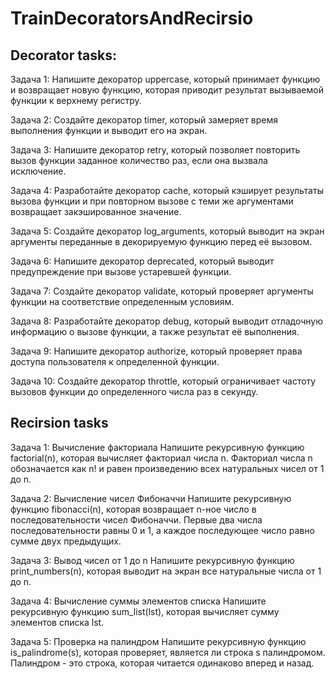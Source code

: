# TrainDecoratorsAndRecirsio

## Decorator tasks:
Задача 1:
Напишите декоратор uppercase, который принимает функцию и возвращает новую функцию, которая приводит результат вызываемой функции к верхнему регистру.

Задача 2:
Создайте декоратор timer, который замеряет время выполнения функции и выводит его на экран.

Задача 3:
Напишите декоратор retry, который позволяет повторить вызов функции заданное количество раз, если она вызвала исключение.

Задача 4:
Разработайте декоратор cache, который кэширует результаты вызова функции и при повторном вызове с теми же аргументами возвращает закэшированное значение.

Задача 5:
Создайте декоратор log_arguments, который выводит на экран аргументы переданные в декорируемую функцию перед её вызовом.

Задача 6:
Напишите декоратор deprecated, который выводит предупреждение при вызове устаревшей функции.

Задача 7:
Создайте декоратор validate, который проверяет аргументы функции на соответствие определенным условиям.

Задача 8:
Разработайте декоратор debug, который выводит отладочную информацию о вызове функции, а также результат её выполнения.

Задача 9:
Напишите декоратор authorize, который проверяет права доступа пользователя к определенной функции.

Задача 10:
Создайте декоратор throttle, который ограничивает частоту вызовов функции до определенного числа раз в секунду.

## Recirsion tasks

Задача 1: Вычисление факториала
Напишите рекурсивную функцию factorial(n), которая вычисляет факториал числа n. Факториал числа n обозначается как n! и равен произведению всех натуральных чисел от 1 до n.

Задача 2: Вычисление чисел Фибоначчи
Напишите рекурсивную функцию fibonacci(n), которая возвращает n-ное число в последовательности чисел Фибоначчи. Первые два числа последовательности равны 0 и 1, а каждое последующее число равно сумме двух предыдущих.

Задача 3: Вывод чисел от 1 до n
Напишите рекурсивную функцию print_numbers(n), которая выводит на экран все натуральные числа от 1 до n.

Задача 4: Вычисление суммы элементов списка
Напишите рекурсивную функцию sum_list(lst), которая вычисляет сумму элементов списка lst.

Задача 5: Проверка на палиндром
Напишите рекурсивную функцию is_palindrome(s), которая проверяет, является ли строка s палиндромом. Палиндром - это строка, которая читается одинаково вперед и назад.